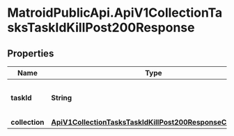 # MatroidPublicApi.ApiV1CollectionTasksTaskIdKillPost200Response

## Properties

Name | Type | Description | Notes
------------ | ------------- | ------------- | -------------
**taskId** | **String** | Unique ID of the killed collection task | [optional] 
**collection** | [**ApiV1CollectionTasksTaskIdKillPost200ResponseCollection**](ApiV1CollectionTasksTaskIdKillPost200ResponseCollection.md) |  | [optional] 


